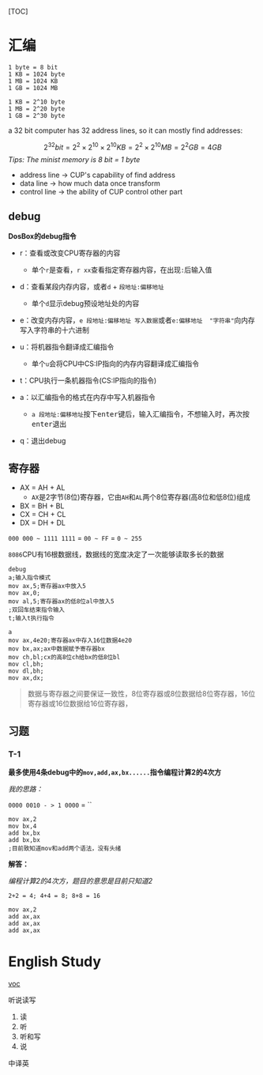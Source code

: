 [TOC]



# 汇编

```
1 byte = 8 bit
1 KB = 1024 byte
1 MB = 1024 KB
1 GB = 1024 MB
```

```
1 KB = 2^10 byte
1 MB = 2^20 byte
1 GB = 2^30 byte
```



a 32 bit computer has 32 address lines, so it can mostly find addresses:


$$
2^{32} bit = 2^2\times2^{10}\times2^{10}KB=2^2\times2^{10}MB=2^2GB= 4GB
$$
*Tips: The minist memory is 8 bit = 1 byte*



* address line -> CUP's  capability of find address
* data line -> how much data once transform
* control line -> the ability of CUP control other part

## debug

**DosBox的debug指令**

* r：查看或改变CPU寄存器的内容
  * 单个`r`是查看，`r xx`查看指定寄存器内容，在出现`:`后输入值
* d：查看某段内存内容，或者`d` + `段地址:偏移地址`
  * 单个`d`显示debug预设地址处的内容
* e：改变内存内容，`e 段地址:偏移地址 写入数据`或者`e:偏移地址  "字符串"`向内存写入字符串的十六进制

* u：将机器指令翻译成汇编指令
  * 单个`u`会将CPU中CS:IP指向的内存内容翻译成汇编指令
* t：CPU执行一条机器指令(CS:IP指向的指令)

* a：以汇编指令的格式在内存中写入机器指令
  * `a 段地址:偏移地址`按下<kbd>enter</kbd>键后，输入汇编指令，不想输入时，再次按<kbd>enter</kbd>退出
* q：退出debug

## 寄存器

* AX = AH + AL
  * `AX`是2字节(8位)寄存器，它由`AH`和`AL`两个8位寄存器(高8位和低8位)组成
* BX = BH + BL
* CX = CH + CL
* DX = DH + DL

`000 000 ~ 1111 1111` = `00 ~ FF` = `0 ~ 255` 



`8086`CPU有16根数据线，数据线的宽度决定了一次能够读取多长的数据

```assembly
debug
a;输入指令模式
mov ax,5;寄存器ax中放入5
mov ax,0;
mov al,5;寄存器ax的低8位al中放入5
;双回车结束指令输入
t;输入t执行指令

a
mov ax,4e20;寄存器ax中存入16位数据4e20
mov bx,ax;ax中数据赋予寄存器bx
mov ch,bl;cx的高8位ch给bx的低8位bl
mov cl,bh;
mov dl,bh;
mov ax,dx;

```

> 数据与寄存器之间要保证一致性，8位寄存器或8位数据给8位寄存器，16位寄存器或16位数据给16位寄存器，

## 习题

### T-1

**最多使用4条debug中的`mov,add,ax,bx......`指令编程计算2的4次方**

*我的思路：*

`0000 0010 - > 1 0000` = ``

```assembly
mov ax,2
mov bx,4
add bx,bx
add bx,bx
;目前致知道mov和add两个语法，没有头绪

```



**解答：**

*编程计算2的4次方，题目的意思是目前只知道2*

`2+2 = 4; 4+4 = 8; 8+8 = 16`

```assembly
mov ax,2
add ax,ax
add ax,ax
add ax,ax
```



# English Study

[voc](www.21voa.com)

听说读写

1. 读
2. 听
3. 听和写
4. 说

中译英